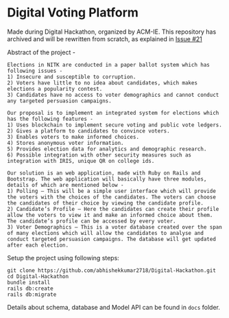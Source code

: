 # Digital Voting Platform

Made during Digital Hackathon, organized by ACM-IE. This repository has archived and will be rewritten from scratch, as explained in [Issue #21](https://github.com/abhishekkumar2718/Digital-Hackathon/issues/21)

Abstract of the project -
```
Elections in NITK are conducted in a paper ballot system which has following issues -
1) Insecure and susceptible to corruption.
2) Voters have little to no idea about candidates, which makes elections a popularity contest.
3) Candidates have no access to voter demographics and cannot conduct any targeted persuasion campaigns.

Our proposal is to implement an integrated system for elections which has the following features -
1) Uses blockchain to implement secure voting and public vote ledgers.
2) Gives a platform to candidates to convince voters.
3) Enables voters to make informed choices.
4) Stores anonymous voter information.
5) Provides election data for analytics and demographic research.
6) Possible integration with other security measures such as integration with IRIS, unique QR on college ids.

Our solution is an web application, made with Ruby on Rails and Bootstrap. The web application will basically have three modules, details of which are mentioned below - 
1) Polling – This will be a simple user interface which will provide the voters with the choices of the candidates. The voters can choose the candidates of their choice by viewing the candidate profile.
2) Candidate’s Profile – Here the candidates can create their profile allow the voters to view it and make an informed choice about them. The candidate’s profile can be accessed by every voter.
3) Voter Demographics – This is a voter database created over the span of many elections which will allow the candidates to analyse and conduct targeted persuasion campaigns. The database will get updated after each election.
```

Setup the project using following steps:

```
git clone https://github.com/abhishekkumar2718/Digital-Hackathon.git
cd Digital-Hackathon
bundle install
rails db:create
rails db:migrate
```

Details about schema, database and Model API can be found in `docs` folder.

